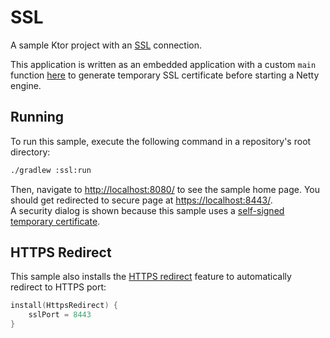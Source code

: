 # SSL

A sample Ktor project with an [SSL](https://ktor.io/docs/ssl.html) connection.

This application is written as an embedded application with a custom `main` function 
[here](src/Main.kt) to generate temporary SSL certificate before starting a Netty engine.  

## Running

To run this sample, execute the following command in a repository's root directory:

```bash
./gradlew :ssl:run
```
 
Then, navigate to [http://localhost:8080/](http://localhost:8080/) to see the sample home page.
You should get redirected to secure page at [https://localhost:8443/](https://localhost:8443/).  
A security dialog is shown because this sample uses a [self-signed temporary certificate](https://ktor.io/docs/self-signed-certificate.html).
  
## HTTPS Redirect

This sample also installs the [HTTPS redirect](https://ktor.io/docs/https-redirect.html) feature to automatically redirect to HTTPS port:

```kotlin
install(HttpsRedirect) {
    sslPort = 8443
}
```

